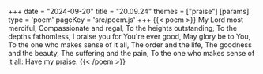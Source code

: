 +++
date = "2024-09-20"
title = "20.09.24"
themes = ["praise"]
[params]
  type = 'poem'
  pageKey = 'src/poem.js'
+++
{{< poem >}}
My Lord most merciful,
Compassionate and regal,
To the heights outstanding,
To the depths fathomless,
I praise you for You're ever good,
May glory be to You,
To the one who makes sense of it all,
The order and the life,
The goodness and the beauty,
The suffering and the pain,
To the one who makes sense of it all:
Have my praise.
{{< /poem >}}